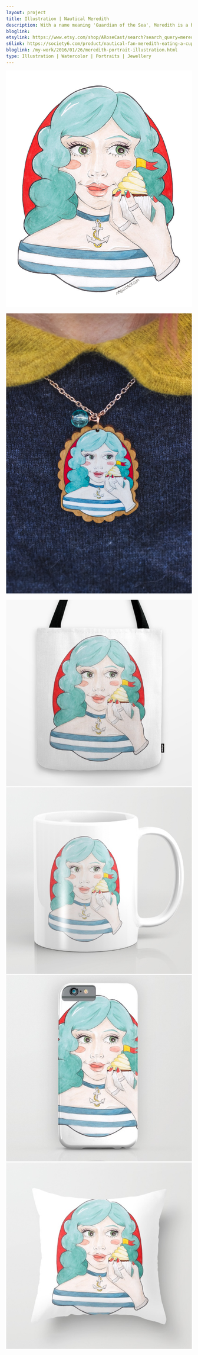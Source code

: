 ```yaml
---
layout: project
title: Illustration | Nautical Meredith
description: With a name meaning 'Guardian of the Sea', Meredith is a blue haired, ocean and cupcake loving girl who likes to accessorise with anchor necklaces and striped breton tops. As well as releasing this illustration as a print, I have turned it into a piece of rose gold necklace with a printed walnut wood pendant.
bloglink: 
etsylink: https://www.etsy.com/shop/ARoseCast/search?search_query=meredith
s6link: https://society6.com/product/nautical-fan-meredith-eating-a-cupcake_print#1=45
bloglink: /my-work/2016/01/26/meredith-portrait-illustration.html
type: Illustration | Watercolor | Portraits | Jewellery
---
```


![A portrait illustration of Meredith, a nautical themed, blue-haired girl with a cupcake](/assets/folio/portraits/portrait-illustration-meredith.jpg "A portrait illustration of Meredith, a nautical themed, blue-haired girl with a cupcake")

![A rose gold necklace with a walnut wood pendant printed with an illustration of Meredith, a nautical themed, blue-haired girl with a cupcake](/assets/folio/portraits/portrait-illustration-meredith-wooden-necklace.jpg "A rose gold necklace with a walnut wood pendant printed with an illustration of Meredith, a nautical themed, blue-haired girl with a cupcake")

<div class="row">
	<div class="col-md-6">
		<a href="https://society6.com/product/nautical-fan-meredith-eating-a-cupcake_print#1=45" title="Tote Bag of Blue-Haired Nautical Meredith on Society6"><img src="/assets/blog/2016-01/society6-nautical-meredith-bags.jpg" alt="Tote Bag of Blue-Haired Nautical Meredith on Society6"></a>
	</div>
	<div class="col-md-6">
		<a href="https://society6.com/product/nautical-fan-meredith-eating-a-cupcake_print#1=45" title="Mug of Blue-Haired Nautical Meredith on Society6"><img src="/assets/blog/2016-01/society6-nautical-meredith-mugs.jpg" alt="Mug of Blue-Haired Nautical Meredith on Society6"></a>
	</div>
</div>

<div class="row">
	<div class="col-md-6">
		<a href="https://society6.com/product/nautical-fan-meredith-eating-a-cupcake_print#1=45" title="Phone Skin of Blue-Haired Nautical Meredith on Society6"><img src="/assets/blog/2016-01/society6-nautical-meredith-cases.jpg" alt="Phone Skin of Blue-Haired Nautical Meredith on Society6"></a>
	</div>
	<div class="col-md-6">
		<a href="https://society6.com/product/nautical-fan-meredith-eating-a-cupcake_print#1=45" title="Pillow of Blue-Haired Nautical Meredith on Society6"><img src="/assets/blog/2016-01/society6-nautical-meredith-pillows.jpg" alt="Pillow of Blue-Haired Nautical Meredith on Society6"></a>
	</div>
</div>